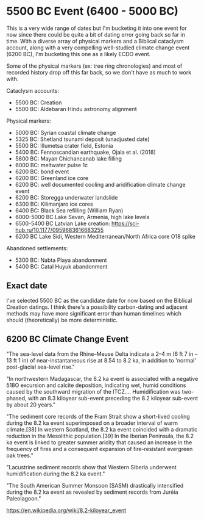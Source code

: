 # 5500 BC Event (6400 - 5000 BC)

This is a very wide range of dates but I'm bucketing it into one event for now since there could be quite a bit of dating error going back so far in time. With a diverse array of physical markers and a Biblical cataclysm account, along with a very compelling well-studied climate change event (6200 BC), I'm bucketing this one as a likely ECDO event.

Some of the physical markers (ex: tree ring chronologies) and most of recorded history drop off this far back, so we don't have as much to work with.

Cataclysm accounts:
- 5500 BC: Creation
- 5500 BC: Aldebaran Hindu astronomy alignment

Physical markers:
- 5000 BC: Syrian coastal climate change
- 5325 BC: Shetland tsunami deposit (unadjusted date)
- 5500 BC: Illumetsa crater field, Estonia
- 5400 BC: Fennoscandian earthquake, Ojala et al. (2018)
- 5800 BC: Mayan Chichancanab lake filling
- 6000 BC: meltwater pulse 1c
- 6200 BC: bond event
- 6200 BC: Greenland ice core
- 6200 BC: well documented cooling and aridification climate change event
- 6200 BC: Storegga underwater landslide
- 6300 BC: Kilimanjaro ice cores
- 6400 BC: Black Sea refilling (William Ryan)
- 6000-5000 BC Lake Sevan, Armenia, high lake levels
- 6500-5400 BC Latvian Lake creation: https://sci-hub.ru/10.1177/0959683616683255
- 6200 BC Lake Sidi, Western Mediterranean/North Africa core O18 spike

Abandoned settlements:
- 5300 BC: Nabta Playa abandonment
- 5400 BC: Catal Huyuk abandonment

## Exact date

I've selected 5500 BC as the candidate date for now based on the Biblical Creation datings. I think there's a possibility carbon-dating and adjacent methods may have more significant error than human timelines which should (theoretically) be more deterministic.

## 6200 BC Climate Change Event

"The sea-level data from the Rhine–Meuse Delta indicate a 2–4 m (6 ft 7 in – 13 ft 1 in) of near-instantaneous rise at 8.54 to 8.2 ka, in addition to 'normal' post-glacial sea-level rise."

"In northwestern Madagascar, the 8.2 ka event is associated with a negative δ18O excursion and calcite deposition, indicating wet, humid conditions caused by the southward migration of the ITCZ.... Humidification was two-phased, with an 8.3 kiloyear sub-event preceding the 8.2 kiloyear sub-event by about 20 years."

"The sediment core records of the Fram Strait show a short-lived cooling during the 8.2 ka event superimposed on a broader interval of warm climate.[38] In western Scotland, the 8.2 ka event coincided with a dramatic reduction in the Mesolithic population.[39] In the Iberian Peninsula, the 8.2 ka event is linked to greater summer aridity that caused an increase in the frequency of fires and a consequent expansion of fire-resistant evergreen oak trees."

"Lacustrine sediment records show that Western Siberia underwent humidification during the 8.2 ka event."

"The South American Summer Monsoon (SASM) drastically intensified during the 8.2 ka event as revealed by sediment records from Juréia Paleolagoon."

https://en.wikipedia.org/wiki/8.2-kiloyear_event
